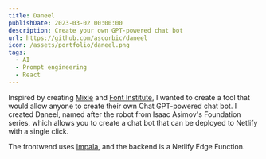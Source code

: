 ```yaml
---
title: Daneel
publishDate: 2023-03-02 00:00:00
description: Create your own GPT-powered chat bot
url: https://github.com/ascorbic/daneel
icon: /assets/portfolio/daneel.png
tags:
  - AI
  - Prompt engineering
  - React
---
```


Inspired by creating [Mixie](/projects/mixie) and
[Font Institute](/projects/font-institute), I wanted to create a tool that would
allow anyone to create their own Chat GPT-powered chat bot. I created Daneel,
named after the robot from Isaac Asimov's Foundation series, which allows you to
create a chat bot that can be deployed to Netlify with a single click.

The frontwend uses [Impala](/projects/impala), and the backend is a Netlify Edge
Function.
